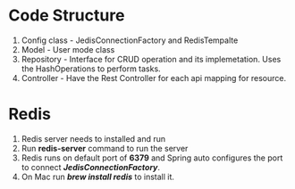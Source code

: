 # Code Structure
1. Config class - JedisConnectionFactory and RedisTempalte
2. Model - User mode class
3. Repository - Interface for CRUD operation and its implemetation. Uses the HashOperations to perform tasks.
4. Controller - Have the Rest Controller for each api mapping for resource.

# Redis

1. Redis server needs to installed and run
2. Run **redis-server** command to run the server
3. Redis runs on default port of **6379** and Spring auto configures the port to connect **_JedisConnectionFactory_**.
4. On Mac run **_brew install redis_** to install it.
